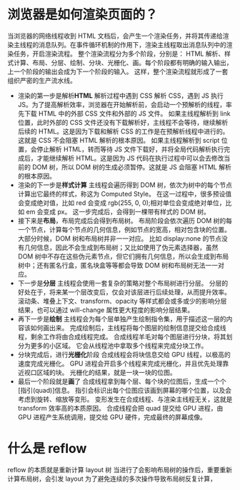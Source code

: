 # 浏览器是如何渲染页面的？

当浏览器的网络线程收到 HTML 文档后，会产生一个渲染任务，并将其传递给渲染主线程的消息队列。在事件循环机制的作用下，渲染主线程取出消息队列中的渲染任务，开启渲染流程。
整个渲染流程分为多个阶段，分别是： HTML 解析、样式计算、布局、分层、绘制、分块、光栅化、画。每个阶段都有明确的输入输出，上一个阶段的输出会成为下一个阶段的输入。
这样，整个渲染流程就形成了一套组织严密的生产流水线。

- 渲染的第一步是解析**HTML**
  解析过程中遇到 CSS 解析 CSS，遇到 JS 执行 JS。为了提高解析效率，浏览器在开始解析前，会启动一个预解析的线程，率先下载 HTML 中的外部 CSS 文件和外部的 JS 文件。
  如果主线程解析到 link 位置，此时外部的 CSS 文件还没有下载解析好，主线程不会等待，继续解析后续的 HTML。这是因为下载和解析 CSS 的工作是在预解析线程中进行的。这就是 CSS 不会阻塞 HTML 解析的根本原因。
  如果主线程解析到 script 位置，会停止解析 HTML，转而等待 JS 文件下载好，并将全局代码解析执行完成后，才能继续解析 HTML。这是因为 JS 代码在执行过程中可以会去修改当前的 DOM 树，所以 DOM 树的生成必须暂停。这就是 JS 会阻塞 HTML 解析的根本原因。
- 渲染的下一步是**样式计算**
  主线程会遍历得到 DOM 树，依次为树中的每个节点计算出它最终的样式，称这为 Computed Style。
  在这一过程中，很多预设值会变成绝对值，比如 red 会变成 rgb(255, 0, 0);相对单位会变成绝对单位，比如 em 会变成 px。
  这一步完成后，会得到一棵带有样式的 DOM 树。
- 接下来是**布局**，布局完成后会得到布局树。
  布局阶段会依次遍历 DOM 树的每一个节点，计算每个节点的几何信息，例如节点的宽高，相对包含块的位置。
  大部分时候，DOM 树和布局树并非一一对应。
  比如 display:none 的节点没有几何信息，因此不会生成到布局树；又比如使用了伪元素选择器，虽然 DOM 树中不存在这些伪元素节点，但它们拥有几何信息，所以会生成到布局树中；还有匿名行盒，匿名块盒等等都会导致 DOM 树和布局树无法一一对应。
- 下一步是**分层**
  主线程会使用一套复杂的策略对整个布局树进行分层。
  分层的好处在于，将来某一个层改变后，仅会对该层进行后续处理，从而提升效率。
  滚动条、堆叠上下文、transform、opacity 等样式都会或多或少的影响分层结果，也可以通过 will-change 属性更大程度的影响分层结果。
- 再下一步是**绘制**
  主线程会为每个层单独产生绘制指令集，用于描述这一层的内容该如何画出来。
  完成绘制后，主线程将每个图层的绘制信息提交给合成线程，剩余工作将由合成线程完成。
  合成线程羊毛对每个图层进行分块，将其划分为更多的小区域。
  它会从线程池中拿取多个线程来完成分块工作。
- 分块完成后，进行**光栅化**阶段
  合成线程会将块信息交给 GPU 线程，以极高的速度完成光栅化。
  GPU 进程会开启多个线程来完成光栅化，并且优先处理靠近视口区域的块。
  光栅化的结果，就是一块一块的位图。
- 最后一个阶段就是**画**了
  合成线程拿到每个层、每个块的位图后，生成一个个[指引(quad)]信息。
  指引会标识出每个位图应该画到屏幕的哪个位置，以及会考虑到旋转、缩放等变形。
  变形发生在合成线程、与渲染主线程无关，这就是 transform 效率高的本质原因。
  合成线程会把 quad 提交给 GPU 进程，由 GPU 进程产生系统调用，提交给 GPU 硬件，完成最终的屏幕成像。

# 什么是 reflow

reflow 的本质就是重新计算 layout 树
当进行了会影响布局树的操作后，重要重新计算布局树，会引发 layout
为了避免连续的多次操作导致布局树反复计算，
